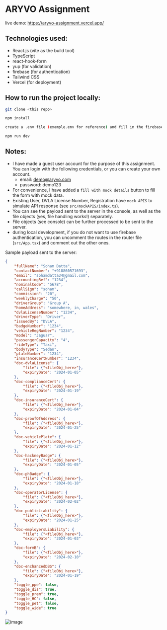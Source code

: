 # ARYVO Assignment

live demo: https://aryvo-assignment.vercel.app/

## Technologies used:

- React.js (vite as the build tool)
- TypeScript
- react-hook-form
- yup (for validation)
- firebase (for authentication)
- Tailwind CSS
- Vercel (for deployment)

## How to run the project locally:
```bash
git clone <this repo>

npm install

create a .env file (example.env for reference) and fill in the firebase credentials (see notes)

npm run dev
```

## Notes:
- I have made a guest user account for the purpose of this assignment. You can login with the following credentials, or you can create your own account.
    - email: demo@aryvo.com
    - password: demo123
- For convenience, I have added a `fill with mock details` button to fill the form with mock data.
- Existing User, DVLA License Number, Registration have `mock APIS` to simulate API response (see `src/mockAPIS/index.ts`).
- You can see the payload sent to the server in the console, as well as the file objects (yes, file handling works!) separately.
- File objects (see console) can be further processed to be sent to the server.
- during local development, if you do not want to use firebase authentication, you can uncomment the routes in the router file (`src/App.tsx`) and comment out the other ones.


Sample payload sent to the server:

```json
{
    "fullName": "Soham Datta",
    "contactNumber": "+918860571693",
    "email": "sohamdatta34@gmail.com",
    "accountingRef": "1234",
    "nominalCode": "5678",
    "callSign": "soham",
    "commission": "20",
    "weeklyCharge": "50",
    "driverGroup": "Group A",
    "homeAddress": "somewhere, in, wales",
    "dvlaLicenseNumber": "1234",
    "driverType": "Driver",
    "issuedBy": "DVLA",
    "badgeNumber": "1234",
    "vehicleRegNumber": "1234",
    "model": "Jaguar",
    "passengerCapacity": "4",
    "rideType": "Taxi",
    "bodyType": "Sedan",
    "plateNumber": "1234",
    "insuranceCertNumber": "1234",
    "doc-dvlaLicense": {
        "file": {"<fileObj_here>"},
        "expiryDate": "2024-01-05"
    },
    "doc-complianceCert": {
        "file": {"<fileObj_here>"},
        "expiryDate": "2024-01-19"
    },
    "doc-insuranceCert": {
        "file": {"<fileObj_here>"},
        "expiryDate": "2024-01-04"
    },
    "doc-proofOfAddress": {
        "file": {"<fileObj_here>"},
        "expiryDate": "2024-01-25"
    },
    "doc-vehiclePlate": {
        "file": {"<fileObj_here>"},
        "expiryDate": "2024-01-12"
    },
    "doc-hackneyBadge": {
        "file": {"<fileObj_here>"},
        "expiryDate": "2024-01-05"
    },
    "doc-phBadge": {
        "file": {"<fileObj_here>"},
        "expiryDate": "2024-01-18"
    },
    "doc-operatorLicense": {
        "file": {"<fileObj_here>"},
        "expiryDate": "2024-02-02"
    },
    "doc-publicLiability": {
        "file": {"<fileObj_here>"},
        "expiryDate": "2024-01-25"
    },
    "doc-employersLiability": {
        "file": {"<fileObj_here>"},
        "expiryDate": "2024-01-03"
    },
    "doc-formB": {
        "file": {"<fileObj_here>"},
        "expiryDate": "2024-02-10"
    },
    "doc-enchancedDBS": {
        "file": {"<fileObj_here>"},
        "expiryDate": "2024-01-19"
    },
    "toggle_ppe": false,
    "toggle_dis": true,
    "toggle_prem": true,
    "toggle_HC": false,
    "toggle_pet": false,
    "toggle_wide": true
}
```

![image](https://github.com/sohamdata/aryvo-assignment/assets/78294692/9d10201d-d684-4a09-91bb-59093aa02c91)
